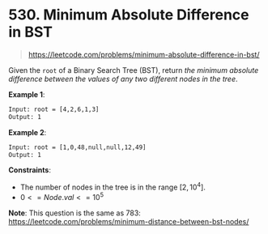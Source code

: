 # 530. Minimum Absolute Difference in BST

> <https://leetcode.com/problems/minimum-absolute-difference-in-bst/>

Given the `root` of a Binary Search Tree (BST), return *the minimum absolute
difference between the values of any two different nodes in the tree*.

**Example 1**:

```txt
Input: root = [4,2,6,1,3]
Output: 1
```

**Example 2**:

```txt
Input: root = [1,0,48,null,null,12,49]
Output: 1
```

**Constraints**:

- The number of nodes in the tree is in the range $[2, 10^4]$.
- $0 <= Node.val <= 10^5$

**Note**: This question is the same as 783: <https://leetcode.com/problems/minimum-distance-between-bst-nodes/>
